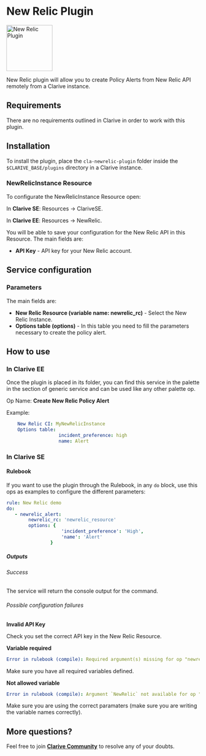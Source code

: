 # New Relic Plugin

<img src="https://cdn.rawgit.com/clarive/cla-newrelic-plugin/master/public/icon/newrelic.svg?sanitize=true" alt="New Relic Plugin" title="New Relic Plugin" width="120" height="120">

New Relic plugin will allow you to create Policy Alerts from New Relic API remotely from a Clarive instance.

## Requirements

There are no requirements outlined in Clarive in order to work with this plugin.

## Installation

To install the plugin, place the `cla-newrelic-plugin` folder inside the `$CLARIVE_BASE/plugins`
directory in a Clarive instance.

### NewRelicInstance Resource

To configurate the NewRelicInstance Resource open:

In **Clarive SE**: Resources -> ClariveSE.

In **Clarive EE**: Resources -> NewRelic.

You will be able to save your configuration for the New Relic API in this Resource. The main fields are:

- **API Key** -  API key for your New Relic account.

## Service configuration

### Parameters

The main fields are:

- **New Relic Resource (variable name: newrelic_rc)** - Select the New Relic Instance.
- **Options table (options)** - In this table you need to fill the parameters necessary to create the policy alert.

## How to use

### In Clarive EE

Once the plugin is placed in its folder, you can find this service in the palette in the section of generic service and can be used like any other palette op.

Op Name: **Create New Relic Policy Alert**

Example:

```yaml
    New Relic CI: MyNewRelicInstance
    Options table: 
                   incident_preference: high
                   name: Alert
``` 

### In Clarive SE

#### Rulebook

If you want to use the plugin through the Rulebook, in any `do` block, use this ops as examples to configure the different parameters:

```yaml
rule: New Relic demo
do:
   - newrelic_alert: 
        newrelic_rc: 'newrelic_resource'
        options: {
                    'incident_preference': 'High',
                    'name': 'Alert'
                }  
```

##### Outputs

###### Success

The service will return the console output for the command.

###### Possible configuration failures

**Invalid API Key**

Check you set the correct API key in the New Relic Resource.

**Variable required**

```yaml
Error in rulebook (compile): Required argument(s) missing for op "newrelic_alert": "newrelic_rc"
```

Make sure you have all required variables defined.

**Not allowed variable**

```yaml
Error in rulebook (compile): Argument `NewRelic` not available for op "newrelic_alert"
```

Make sure you are using the correct paramaters (make sure you are writing the variable names correctly).

## More questions?

Feel free to join **[Clarive Community](https://community.clarive.com/)** to resolve any of your doubts.